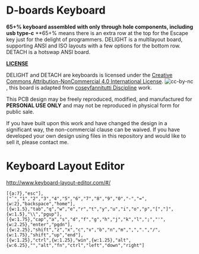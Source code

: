 # D-boards Keyboard

**65+% keyboard assembled with only through hole components, including usb type-c**
**65+% means there is an extra row at the top for the Escape key just for the delight of programmers.
DELIGHT is a multilayout board, supporting ANSI and ISO layouts with a few options for the bottom row.
DETACH is a hotswap ANSI board.

**[LICENSE](LICENSE)**

DELIGHT and DETACH are keyboards is licensed under the [Creative Commons Attribution-NonCommercial 4.0 International License](https://creativecommons.org/licenses/by-nc/4.0/). ![cc-by-nc](https://i.creativecommons.org/l/by-nc/4.0/88x31.png), this board is adapted from [coseyfannitutti Discipline](https://github.com/coseyfannitutti/discipline) work.

This PCB design may be freely reproduced, modified, and manufactured for **PERSONAL USE ONLY** and may not be reproduced in physical form for public sale.

If you have built upon this work and have changed the design in a significant way, the non-commercial clause can be waived. If you have developed your own design using files in this repository and would like to sell it, please contact me.

# Keyboard Layout Editor
http://www.keyboard-layout-editor.com/#/
```
[{a:7},"esc"],
["`","1","2","3","4","5","6","7","8","9","0","-","=",{w:2},"backspace","home"],
[{w:1.5},"tab","q","w","e","r","t","y","u","i","o","p","[","]",{w:1.5},"\\","pgup"],
[{w:1.75},"cap","a","s","d","f","g","h","j","k","l",";","'",{w:2.25},"enter","pgdn"],
[{w:2.25},"shift","z","x","c","v","b","n","m",",",".","/",{w:1.75},"shift","up","end"],
[{w:1.25},"ctrl",{w:1.25},"win",{w:1.25},"alt",{w:6.25},"","alt","fn","ctrl","left","down","right"]
```
